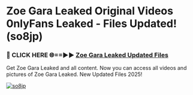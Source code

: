 # Zoe Gara Leaked Original Videos 0nlyFans Leaked - Files Updated! (so8jp)

<h3>🔴 CLICK HERE 🌐==►► <a href="https://tinyurl.com/2jnfzry5" rel="nofollow">Zoe Gara Leaked Updated Files</a></h3>

Get Zoe Gara Leaked and all content. Now you can access all videos and pictures of Zoe Gara Leaked. New Updated Files 2025!

[![so8jp](https://i.imgur.com/GyGTBgg.gif)](https://tinyurl.com/2jnfzry5)
